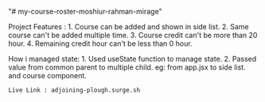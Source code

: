 "# my-course-roster-moshiur-rahman-mirage" 

Project Features :
    1. Course can be added and shown in side list.
    2. Same course can't be added multiple time.
    3. Course credit can't be more than 20 hour.
    4. Remaining credit hour can't be less than 0 hour.

How i managed state:
    1. Used useState function to manage state.
    2. Passed value from common parent to multiple child. eg: from app.jsx to side list. and course component.



    Live Link : adjoining-plough.surge.sh